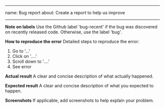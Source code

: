 
---
name: Bug report
about: Create a report to help us improve

---

**Note on labels**
Use the Github label 'bug-recent' if the bug was discovered on recently released code. Otherwise, use the label 'bug'.

**How to reproduce the error**
Detailed steps to reproduce the error:
1. Go to '...'
2. Click on '....'
3. Scroll down to '....'
4. See error

**Actual result**
A clear and concise description of what actually happened.

**Expected result**
A clear and concise description of what you expected to happen.

**Screenshots**
If applicable, add screenshots to help explain your problem.
